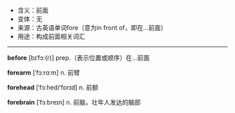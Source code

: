 - <span class="definition">含义：前面</span>
- <span class="definition">变体：无</span>
- <span class="definition">来源：古英语单词fore（意为in front of，即在…前面）</span>
- <span class="definition">用途：构成前面相关词汇</span>

---

<span class="vocabulary">**before**</span> [bɪˈfɔː(r)] prep.（表示位置或顺序）在…前面

<span class="vocabulary">**forearm**</span> [ˈfɔːrɑːm] n. 前臂

<span class="vocabulary">**forehead**</span> [ˈfɔːhed/ˈfɒrɪd] n. 前额

<span class="vocabulary">**forebrain**</span> [ˈfɔːbreɪn] n. 前脑，壮年人发达的脑部
